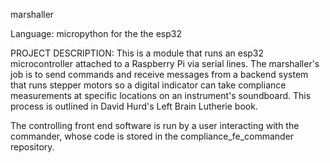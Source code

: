 marshaller

Language: micropython for the the esp32

PROJECT DESCRIPTION:
This is a module that runs an esp32 microcontroller attached to a Raspberry Pi
via serial lines. The marshaller's job is to send commands and receive messages
from a backend system that runs stepper motors so a digital indicator can take 
compliance measurements at specific locations on an instrument's soundboard. 
This process is outlined in David Hurd's Left Brain Lutherie book. 

The controlling front end software is run by a user interacting with the 
commander, whose code is stored in the compliance_fe_commander repository.


